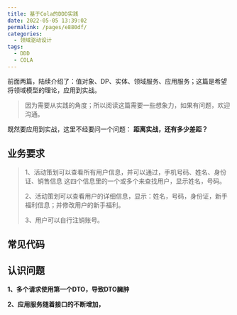 ```yaml
---
title: 基于Cola的DDD实践
date: 2022-05-05 13:39:02
permalink: /pages/e880df/
categories:
  - 领域驱动设计
tags:
  - DDD
  - COLA
---
```

前面两篇，陆续介绍了：值对象、DP、实体、领域服务、应用服务；这篇是希望将领域模型的理论，应用到实战。 

> 因为需要从实践的角度；所以阅读这篇需要一些想象力，如果有问题，欢迎沟通。

既然要应用到实战，这里不经要问一个问题： **距离实战，还有多少差距？**

## 业务要求

> 1、活动策划可以查看所有用户信息，并可以通过，手机号码、姓名、身份证、销售信息 这四个信息里的一个或多个来查找用户，显示姓名，号码。
> 
> 2、活动策划可以查看用户的详细信息，显示：姓名，号码，身份证，新手福利信息；并修改用户的新手福利。
> 
> 3、用户可以自行注销账号。

## 常见代码



## 认识问题

**1、多个请求使用第一个DTO，导致DTO臃肿**

**2、应用服务随着接口的不断增加，**
